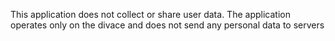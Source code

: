 This application does not collect or share user data. The application operates only on the divace and does not send any personal data to servers
